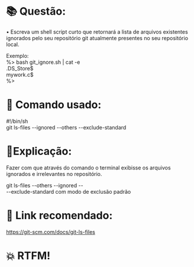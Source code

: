 # 📚 Questão:
• Escreva um shell script curto que retornará a lista de arquivos existentes ignorados
pelo seu repositório git atualmente presentes no seu repositório local. 

Exemplo: <br>
%> bash git_ignore.sh | cat -e <br>
.DS_Store$ <br>
mywork.c$ <br>
%> <br>

# 🖖 Comando usado:
#!/bin/sh <br>
git ls-files --ignored --others --exclude-standard <br>

# 📝Explicação:
Fazer com que através do comando o terminal exibisse os arquivos ignorados e irrelevantes no repositório.

git ls-files --others --ignored -- <br>
--exclude-standard com modo de exclusão padrão

# 🤖 Link recomendado:
https://git-scm.com/docs/git-ls-files

# 💥 RTFM!
